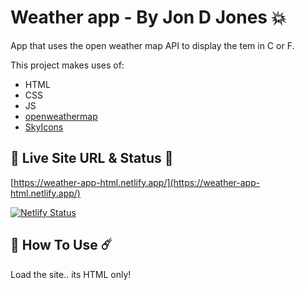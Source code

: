 # Weather app - By Jon D Jones 💥

App that uses the open weather map API to display the tem in C or F.

This project makes uses of:

- HTML
- CSS
- JS
- [openweathermap](https://openweathermap.org/)
- [SkyIcons](https://darkskyapp.github.io/skycons/)

## 👻 Live Site URL & Status 👺

[https://weather-app-html.netlify.app/](https://weather-app-html.netlify.app/)

[![Netlify Status](https://api.netlify.com/api/v1/badges/512f2d4b-9093-41c9-bf60-80982a0341b9/deploy-status)](https://app.netlify.com/sites/weather-app-html/deploys)

## 👾 How To Use ☄️

Load the site.. its HTML only!
